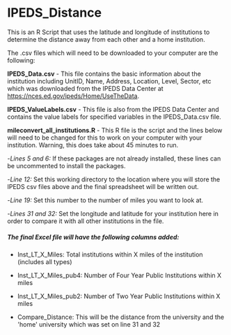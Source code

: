 # IPEDS_Distance
This is an R Script that uses the latitude and longitude of institutions to determine the distance away from each other and a home institution.

The .csv files which will need to be downloaded to your computer are the following:

**IPEDS_Data.csv** - This file contains the basic information about the institution including UnitID, Name, Address, Location, Level, Sector, etc which was downloaded from the IPEDS Data Center at https://nces.ed.gov/ipeds/Home/UseTheData.

**IPEDS_ValueLabels.csv** - This file is also from the IPEDS Data Center and contains the value labels for specified variables in the IPEDS_Data.csv file.


**mileconvert_all_institutions.R** - This R file is the script and the lines below will need to be changed for this to work on your computer with your institution.  Warning, this does take about 45 minutes to run.

-*Lines 5 and 6:* If these packages are not already installed, these lines can be uncommented to install the packages.

-*Line 12:* Set this working directory to the location where you will store the IPEDS csv files above and the final spreadsheet will be written out.

-*Line 19:* Set this number to the number of miles you want to look at.

-*Lines 31 and 32:* Set the longitude and latitude for your institution here in order to compare it with all other institutions in the file.


##### The final Excel file will have the following columns added:

- Inst_LT_X_Miles: Total institutions within X miles of the institution (includes all types)

- Inst_LT_X_Miles_pub4: Number of Four Year Public Institutions within X miles

- Inst_LT_X_Miles_pub2: Number of Two Year Public Institutions within X miles

- Compare_Distance: This will be the distance from the university and the 'home' university which was set on line 31 and 32

